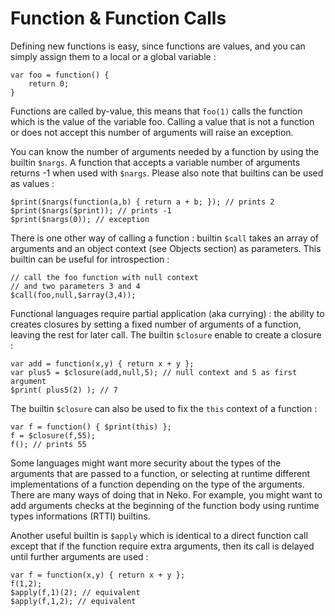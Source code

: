 # Function & Function Calls

Defining new functions is easy, since functions are values, and you can simply assign them to a local or a global variable :

```neko
var foo = function() {
	return 0;
}
```

Functions are called by-value, this means that `foo(1)` calls the function which is the value of the variable foo. Calling a value that is not a function or does not accept this number of arguments will raise an exception.

You can know the number of arguments needed by a function by using the builtin `$nargs`. A function that accepts a variable number of arguments returns -1 when used with `$nargs`. Please also note that builtins can be used as values :

```neko
$print($nargs(function(a,b) { return a + b; }); // prints 2
$print($nargs($print)); // prints -1
$print($nargs(0)); // exception
```

There is one other way of calling a function : builtin `$call` takes an array of arguments and an object context (see Objects section) as parameters. This builtin can be useful for introspection :

```neko
// call the foo function with null context
// and two parameters 3 and 4
$call(foo,null,$array(3,4));
```

Functional languages require partial application (aka currying) : the ability to creates closures by setting a fixed number of arguments of a function, leaving the rest for later call. The builtin `$closure` enable to create a closure :

```neko
var add = function(x,y) { return x + y };
var plus5 = $closure(add,null,5); // null context and 5 as first argument
$print( plus5(2) ); // 7
```

The builtin `$closure` can also be used to fix the `this` context of a function :

```neko
var f = function() { $print(this) };
f = $closure(f,55);
f(); // prints 55
```

Some languages might want more security about the types of the arguments that are passed to a function, or selecting at runtime different implementations of a function depending on the type of the arguments. There are many ways of doing that in Neko. For example, you might want to add arguments checks at the beginning of the function body using runtime types informations (RTTI) builtins.

Another useful builtin is `$apply` which is identical to a direct function call except that if the function require extra arguments, then its call is delayed until further arguments are used :

```neko
var f = function(x,y) { return x + y };
f(1,2);
$apply(f,1)(2); // equivalent
$apply(f,1,2); // equivalent
```

